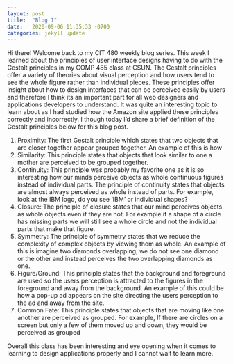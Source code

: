 ```yaml
---
layout: post
title:  "Blog 1"
date:   2020-09-06 11:35:33 -0700
categories: jekyll update
---
```


Hi there! Welcome back to my CIT 480 weekly blog series. This week I learned about the principles of user interface designs having to do with the Gestalt principles in my COMP 485 class at CSUN. The Gestalt principles offer a variety of theories about visual perception and how users tend to see the whole figure rather than individual pieces. These principles offer insight about how to design interfaces that can be perceived easily by users and therefore I think its an important part for all web designers and applications developers to understand. It was quite an interesting topic to learn about as I had studied how the Amazon site applied these principles correctly and incorrectly. I though today I’d share a brief definition of the Gestalt principles below for this blog post. 

1. Proximity: The first Gestalt principle which states that two objects that are closer together appear grouped together. An example of this is how
2. Similarity: This principle states that objects that look similar to one a mother are perceived to be grouped together.  
3. Continuity: This principle was probably my favorite one as it is so interesting how our minds perceive objects as whole continuous figures instead of individual parts. The principle of continuity states that objects are almost always perceived as whole instead of parts. For example, look at the IBM logo, do you see ‘IBM’ or individual shapes?
4. Closure: The principle of closure states that our mind perceives objects as whole objects even if they are not. For example if a shape of a circle has missing parts we will still see a whole circle and not the individual parts that make that figure. 
5. Symmetry: The principle of symmetry states that we reduce the complexity of complex objects by viewing them as whole. An example of this is imagine two diamonds overlapping, we do not see one diamond or the other and instead perceives the two overlapping diamonds as one. 
6. Figure/Ground: This principle states that the background and foreground are used so the users perception is attracted to the figures in the foreground and away from the background. An example of this could be how a pop-up ad appears on the site directing the users perception to the ad and away from the site. 
7. Common Fate: This principle states that objects that are moving like one another are perceived as grouped. For example, If there are circles on a screen but only a few of them moved up and down, they would be perceived as grouped

Overall this class has been interesting and eye opening when it comes to learning to design applications properly and I cannot wait to learn more.